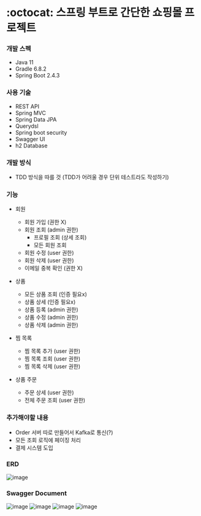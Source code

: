 # :octocat: 스프링 부트로 간단한 쇼핑몰 프로젝트

### 개발 스펙
* Java 11
* Gradle 6.8.2
* Spring Boot 2.4.3

### 사용 기술
* REST API
* Spring MVC
* Spring Data JPA
* Querydsl
* Spring boot security
* Swagger UI
* h2 Database

### 개발 방식
* TDD 방식을 따를 것 (TDD가 어려울 경우 단위 테스트라도 작성하기)

### 기능
* 회원
  * 회원 가입 (권한 X)
  * 회원 조회 (admin 권한)
    * 프로필 조회 (상세 조회)
    * 모든 회원 조회
  * 회원 수정 (user 권한)
  * 회원 삭제 (user 권한)
  * 이메일 중복 확인 (권한 X)
    
    
* 상품
  * 모든 상품 조회 (인증 필요x)
  * 상품 상세 (인증 필요x)
  * 상품 등록 (admin 권한)
  * 상품 수정 (admin 권한)
  * 상품 삭제 (admin 권한)

* 찜 목록
  * 찜 목록 추가 (user 권한)
  * 찜 목록 조회 (user 권한)
  * 찜 목록 삭제 (user 권한)

* 상품 주문
  * 주문 상세 (user 권한)
  * 전체 주문 조회 (user 권한)


### 추가해야할 내용
  * Order 서버 따로 만들어서 Kafka로 통신(?)
  * 모든 조회 로직에 페이징 처리
  * 결제 시스템 도입 
  
  
### ERD
![image](https://user-images.githubusercontent.com/64251594/112092061-0c465780-8bda-11eb-932d-7d4bfb4d3314.png)



### Swagger Document

![image](https://user-images.githubusercontent.com/64251594/111862587-90f66300-8999-11eb-8e6a-e8ae64642658.png)
![image](https://user-images.githubusercontent.com/64251594/111862594-9653ad80-8999-11eb-90ce-612dc9bed553.png)
![image](https://user-images.githubusercontent.com/64251594/111862605-9e135200-8999-11eb-8f2d-0bc8299ac205.png)
![image](https://user-images.githubusercontent.com/64251594/111862612-a3709c80-8999-11eb-8d5b-34bc1216a0ea.png)


